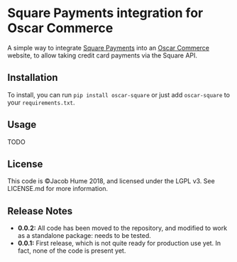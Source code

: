 # Square Payments integration for Oscar Commerce

A simple way to integrate [Square Payments](https://squareup.com/) into an
[Oscar Commerce](http://oscarcommerce.com/) website, to allow taking credit
card payments via the Square API.

## Installation

To install, you can run `pip install oscar-square` or just add `oscar-square` to
your `requirements.txt`.

## Usage

TODO

## License

This code is ©Jacob Hume 2018, and licensed under the LGPL v3. See LICENSE.md
for more information.

## Release Notes

* **0.0.2:** All code has been moved to the repository, and modified to work as
  a standalone package: needs to be tested.
* **0.0.1:** First release, which is not quite ready for production use yet. In
  fact, none of the code is present yet.

